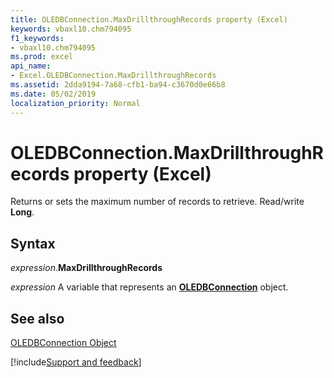 ```yaml
---
title: OLEDBConnection.MaxDrillthroughRecords property (Excel)
keywords: vbaxl10.chm794095
f1_keywords:
- vbaxl10.chm794095
ms.prod: excel
api_name:
- Excel.OLEDBConnection.MaxDrillthroughRecords
ms.assetid: 2dda9194-7a68-cfb1-ba94-c3670d0e66b8
ms.date: 05/02/2019
localization_priority: Normal
---
```



# OLEDBConnection.MaxDrillthroughRecords property (Excel)

Returns or sets the maximum number of records to retrieve. Read/write  **Long**.


## Syntax

_expression_.**MaxDrillthroughRecords**

_expression_ A variable that represents an **[OLEDBConnection](Excel.OLEDBConnection.md)** object.


## See also


[OLEDBConnection Object](Excel.OLEDBConnection.md)

[!include[Support and feedback](~/includes/feedback-boilerplate.md)]